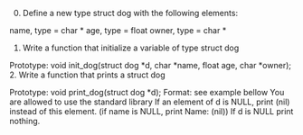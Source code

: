 0. Define a new type struct dog with the following elements:

name, type = char *
age, type = float
owner, type = char *
1. Write a function that initialize a variable of type struct dog

Prototype: void init_dog(struct dog *d, char *name, float age, char *owner);
2. Write a function that prints a struct dog

Prototype: void print_dog(struct dog *d);
Format: see example bellow
You are allowed to use the standard library
If an element of d is NULL, print (nil) instead of this element. (if name is NULL, print Name: (nil))
If d is NULL print nothing.
